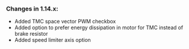 ### Changes in 1.14.x:
- Added TMC space vector PWM checkbox
- Added option to prefer energy dissipation in motor for TMC instead of brake resistor
- Added speed limiter axis option